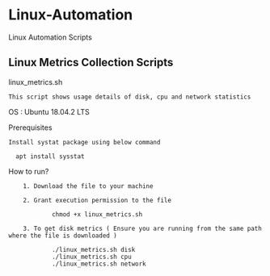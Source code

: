 # Linux-Automation
Linux Automation Scripts

Linux Metrics Collection Scripts
--------------------------------
linux_metrics.sh

	This script shows usage details of disk, cpu and network statistics
 
OS : Ubuntu 18.04.2 LTS

Prerequisites
  
    Install systat package using below command
    
      apt install sysstat
    
How to run?

		1. Download the file to your machine
		
		2. Grant execution permission to the file
		
				chmod +x linux_metrics.sh
			
		3. To get disk metrics ( Ensure you are running from the same path where the file is downloaded )
		
				./linux_metrics.sh disk
				./linux_metrics.sh cpu
				./linux_metrics.sh network
				
				
		



